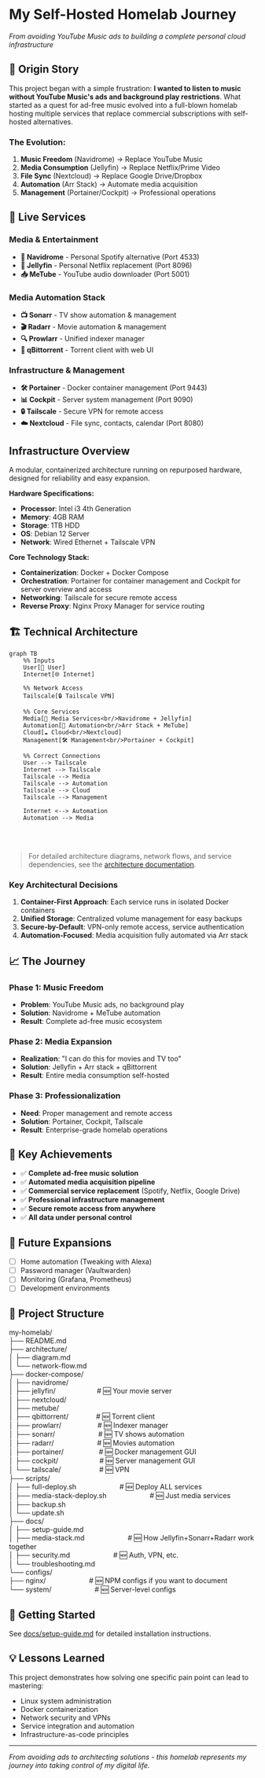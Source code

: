 # My Self-Hosted Homelab Journey

_From avoiding YouTube Music ads to building a complete personal cloud infrastructure_  

## 🎯 Origin Story

This project began with a simple frustration: **I wanted to listen to music without YouTube Music's ads and background play restrictions**. What started as a quest for ad-free music evolved into a full-blown homelab hosting multiple services that replace commercial subscriptions with self-hosted alternatives.

### The Evolution:
1. **Music Freedom** (Navidrome) → Replace YouTube Music
2. **Media Consumption** (Jellyfin) → Replace Netflix/Prime Video  
3. **File Sync** (Nextcloud) → Replace Google Drive/Dropbox
4. **Automation** (Arr Stack) → Automate media acquisition
5. **Management** (Portainer/Cockpit) → Professional operations

## 🚀 Live Services

### Media & Entertainment
- **🎵 Navidrome** - Personal Spotify alternative (Port 4533)
- **🎥 Jellyfin** - Personal Netflix replacement (Port 8096) 
- **📥 MeTube** - YouTube audio downloader (Port 5001)

### Media Automation Stack
- **📺 Sonarr** - TV show automation & management
- **🎬 Radarr** - Movie automation & management  
- **🔍 Prowlarr** - Unified indexer manager
- **🌊 qBittorrent** - Torrent client with web UI

### Infrastructure & Management
- **🛠️ Portainer** - Docker container management (Port 9443)
- **📊 Cockpit** - Server system management (Port 9090)
- **🔒 Tailscale** - Secure VPN for remote access
- **☁️ Nextcloud** - File sync, contacts, calendar (Port 8080)

## Infrastructure Overview
A modular, containerized architecture running on repurposed hardware, designed for reliability and easy expansion.

**Hardware Specifications:**
- **Processor**: Intel i3 4th Generation
- **Memory**: 4GB RAM  
- **Storage**: 1TB HDD
- **OS**: Debian 12 Server
- **Network**: Wired Ethernet + Tailscale VPN

**Core Technology Stack:**
- **Containerization**: Docker + Docker Compose
- **Orchestration**: Portainer for container management and Cockpit for server overview and access
- **Networking**: Tailscale for secure remote access
- **Reverse Proxy**: Nginx Proxy Manager for service routing


## 🏗️ Technical Architecture
```mermaid
graph TB
    %% Inputs
    User[👤 User]
    Internet[🌐 Internet]
    
    %% Network Access
    Tailscale[🔒 Tailscale VPN]
    
    %% Core Services
    Media[🎵 Media Services<br/>Navidrome + Jellyfin]
    Automation[🤖 Automation<br/>Arr Stack + MeTube]
    Cloud[☁️ Cloud<br/>Nextcloud]
    Management[🛠️ Management<br/>Portainer + Cockpit]
    
    %% Correct Connections
    User --> Tailscale
    Internet --> Tailscale
    Tailscale --> Media
    Tailscale --> Automation  
    Tailscale --> Cloud
    Tailscale --> Management
    
    Internet <--> Automation
    Automation --> Media
```
<br>
<br>

>For detailed architecture diagrams, network flows, and service dependencies, see the [architecture documentation](./architecture/README.md).


### Key Architectural Decisions
1. **Container-First Approach**: Each service runs in isolated Docker containers
2. **Unified Storage**: Centralized volume management for easy backups
3. **Secure-by-Default**: VPN-only remote access, service authentication
4. **Automation-Focused**: Media acquisition fully automated via Arr stack




## 📈 The Journey

### Phase 1: Music Freedom
- **Problem**: YouTube Music ads, no background play
- **Solution**: Navidrome + MeTube automation
- **Result**: Complete ad-free music ecosystem

### Phase 2: Media Expansion  
- **Realization**: "I can do this for movies and TV too"
- **Solution**: Jellyfin + Arr stack + qBittorrent
- **Result**: Entire media consumption self-hosted

### Phase 3: Professionalization
- **Need**: Proper management and remote access
- **Solution**: Portainer, Cockpit, Tailscale
- **Result**: Enterprise-grade homelab operations

## 🎯 Key Achievements

- ✅ **Complete ad-free music solution**
- ✅ **Automated media acquisition pipeline**  
- ✅ **Commercial service replacement** (Spotify, Netflix, Google Drive)
- ✅ **Professional infrastructure management**
- ✅ **Secure remote access from anywhere**
- ✅ **All data under personal control**

## 🚧 Future Expansions

- [ ] Home automation (Tweaking with Alexa)
- [ ] Password manager (Vaultwarden)
- [ ] Monitoring (Grafana, Prometheus)
- [ ] Development environments

## 📁 Project Structure
my-homelab/\
├── README.md\
├── architecture/\
│   ├── diagram.md\
│   └── network-flow.md\
├── docker-compose/\
│   ├── navidrome/\
│   ├── jellyfin/&emsp;&emsp;&emsp;&emsp;&emsp;&emsp;# 🆕 Your movie server\
│   ├── nextcloud/\
│   ├── metube/\
│   ├── qbittorrent/&emsp;&emsp;&emsp;&emsp;# 🆕 Torrent client\
│   ├── prowlarr/&emsp;&emsp;&emsp;&emsp;&emsp; # 🆕 Indexer manager\
│   ├── sonarr/&emsp;&emsp;&emsp;&emsp;&emsp;&emsp; # 🆕 TV shows automation\
│   ├── radarr/&emsp;&emsp;&emsp;&emsp;&emsp;&emsp; # 🆕 Movies automation\
│   ├── portainer/&emsp; &emsp; &emsp; &emsp;  # 🆕 Docker management GUI\
│   ├── cockpit/&emsp;&emsp;&emsp;&emsp;&emsp;&emsp;# 🆕 Server management GUI\
│   └── tailscale/&emsp;&emsp;&emsp;&emsp; &emsp; # 🆕 VPN\
├── scripts/\
│   ├── full-deploy.sh&emsp;&emsp;&emsp;&emsp;&emsp;&emsp; # 🆕 Deploy ALL services\
│   ├── media-stack-deploy.sh&emsp;&emsp;&emsp;&emsp;&emsp;&emsp; # 🆕 Just media services\
│   ├── backup.sh\
│   └── update.sh\
├── docs/\
│   ├── setup-guide.md\
│   ├── media-stack.md&emsp;&emsp;&emsp;&emsp;&emsp;&emsp; # 🆕 How Jellyfin+Sonarr+Radarr work together\
│   ├── security.md&emsp;&emsp;&emsp;&emsp;&emsp;&emsp; # 🆕 Auth, VPN, etc.\
│   └── troubleshooting.md\
└── configs/\
    ├── nginx/&emsp;&emsp;&emsp;&emsp;&emsp;&emsp; # 🆕 NPM configs if you want to document\
    └── system/&emsp;&emsp;&emsp;&emsp;&emsp;&emsp; # 🆕 Server-level configs


## 🚀 Getting Started

See [docs/setup-guide.md](docs/setup-guide.md) for detailed installation instructions.

## 💡 Lessons Learned

This project demonstrates how solving one specific pain point can lead to mastering:
- Linux system administration
- Docker containerization  
- Network security and VPNs
- Service integration and automation
- Infrastructure-as-code principles

---

*From avoiding ads to architecting solutions - this homelab represents my journey into taking control of my digital life.*